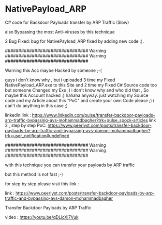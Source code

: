 # NativePayload_ARP
C# code for Backdoor Payloads transfer by ARP Traffic (Slow)

also Bypassing the most Anti-viruses by this technique 

2 Bug Fixed: bug for NativePayload_ARP fixed by adding new code ;).

############################### Warning ############################### Warning ###############################

Warning this Acc maybe Hacked by someone ;-(

guys i don't know why , but i uploaded 3 time my Fixed NativePayload_ARP.exe to this Site and 2 time my Fixed C# Source code too
but someone Changed my Exe ;( i don't know why and who did that , So maybe this Account hacked ;) hahaha anyway.
just watching my Source code and my Article about this "PoC" and create your own Code please ;) i can't do anything in this case ;)

linkedin link : https://www.linkedin.com/pulse/transfer-backdoor-payloads-arp-traffic-bypassing-avs-mohammadbagher?trk=pulse_spock-articles
link 2 , step by step PoC: https://www.peerlyst.com/posts/transfer-backdoor-payloads-by-arp-traffic-and-bypassing-avs-damon-mohammadbagher?trk=user_notification#undefined

############################### Warning ############################### Warning ###############################

with this technique you can transfer your payloads by ARP traffic

but this method is not fast ;-)

for step by step please visit this link :

link : https://www.peerlyst.com/posts/transfer-backdoor-payloads-by-arp-traffic-and-bypassing-avs-damon-mohammadbagher

Transfer Backdoor Payloads by ARP Traffic

video : https://youtu.be/qDLicXj7Vuk
